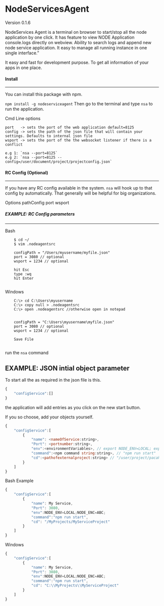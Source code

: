 # NodeServicesAgent 
Version 0.1.6

NodeServices Agent is a terminal on browser to start/stop all the node application by one click. It has feature to view NODE Application console.logs directly on webview. Ability to search logs and append new node service application. It easy to manage all running instance in one single interface.”

It easy and fast for development purpose. To get all information of your apps in one place. 

#### Install
---------
You can install this package with npm.
    
`npm install -g nodeserviceagent`
Then go to the terminal and type `nsa` to run the application.

Cmd Line options

    port   -> sets the port of the web application default=8125
    config -> sets the path of the json file that will contain your settings. Defaults to internal json file
    wsport -> sets the port of the the websocket listener if there is a conflict

    e.g 1: `nsa --port=8125`
    e.g 2: `nsa --port=8125 --config=/user/document/project/projectconfig.json`


#### RC Config (Optional)
---------
If you have any RC config available in the system. `nsa` will hook up to that config by automatically. That generally will be helpful for big organizations.

Options
    pathConfig
    port
    wsport

##### EXAMPLE: RC Config parameters
---------
Bash
```
    $ cd ~/
    $ vim .nodeagentsrc

    configPath = "/Users/myusername/myfile.json"
    port = 3080 // optional
    wsport = 1234 // optional

    hit Esc
    type :wq
    hit Enter


```

Windows

```
    C:\> cd C:\Users\myusername
    C:\> copy null > .nodeagentsrc
    C:\> open .nodeagentsrc //otherwise open in notepad


    configPath = "C:\Users\myusername\myfile.json"
    port = 3080 // optional
    wsport = 1234 // optional

    Save File


```

run the `nsa` command

EXAMPLE: JSON intial object parameter
-------------------------------------

To start all the as required in the json file is this.

```javascript
{
    "configService":[]
}
```

the application will add entries as you click on the new start button.

If you so choose, add your objects yourself.

```javascript
{
    "configService":[
        {
            "name": <nameOfService:string>,
            "Port": <portnumber:string>,
            "env":<environmentVariables>, // export NODE_ENV=LOCAL; export NODE_ENC=ABC;
            "command":<npm command string:string>, // "npm run start"
            "cd":<pathofexternalproject:string> // "/user/project/pacakge.json"
        }
    ]
}    
```

Bash Example

```javascript
{
    "configService":[
        {
            "name": My Service,
            "Port": 3080,
            "env":NODE_ENV=LOCAL;NODE_ENC=ABC;
            "command":"npm run start",
            "cd": "/MyProjects/MyServiceProject"
        }
    ]
}
```

Windows

```javascript
{
    "configService":[
        {
            "name": My Service,
            "Port": 3080,
            "env":NODE_ENV=LOCAL;NODE_ENC=ABC;
            "command":"npm run start",
            "cd": "C:\\MyProjects\\MyServiceProject"
        }
    ]
}
```